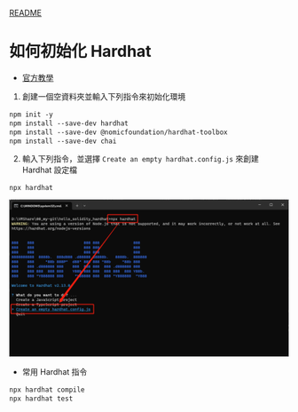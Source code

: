 [README](..\README.md)

# 如何初始化 Hardhat

* [官方教學](https://hardhat.org/tutorial/creating-a-new-hardhat-project)

1. 創建一個空資料夾並輸入下列指令來初始化環境
```
npm init -y
npm install --save-dev hardhat
npm install --save-dev @nomicfoundation/hardhat-toolbox
npm install --save-dev chai
```
2. 輸入下列指令，並選擇 `Create an empty hardhat.config.js` 來創建 Hardhat 設定檔
```
npx hardhat
```
![](2023-03-29-21-33-27.png)

* 常用 Hardhat 指令
```
npx hardhat compile
npx hardhat test
```